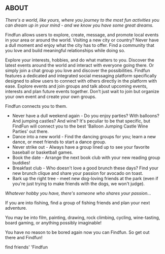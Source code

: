 ## **ABOUT**

_There's a world, like yours, where you journey to the most fun activities you can dream up in your mind - and we know you have some great dreams._

Findfun allows users to explore, create, message, and promote local events in your area or around the world. Visiting a new city or country? Never have a dull moment and enjoy what the city has to offer. Find a community that you love and build meaningful relationships while doing so.  

Explore your interests, hobbies, and do what matters to you. Discover the latest events around the world and interact with everyone going there. Or simply join a chat group you love and discover the possibilities. Findfun features a dedicated and integrated social messaging platform specifically designed to allow users to connect with others directly in the platform with ease. Explore events and join groups and talk about upcoming events, interests and plan future events together. Don’t just wait to join but organize your own event and create your own groups.

Findfun connects you to them.

*   Never have a dull weekend again - Do you enjoy parties? With balloons? And jumping castles? And wine? It's peculiar to be that specific, but FindFun will connect you to the best 'Balloon Jumping Castle Wine Parties' out there. 
*   Dance into a new world - Find the dancing groups for you; learn a new dance, or meet friends to start a dance group. 
*   Never strike out - Always have a group lined up to see your favorite baseball or basketball games.
*   Book the date - Arrange the next book club with your new reading group buddies!
*   Breakfast club - Who doesn't love a good brunch these days? Find your new brunch clique and share your passion for avocado on toast.
*   Bark up the right tree - meet new dog-loving friends at the park (even if you're just trying to make friends with the dogs, we won't judge).

_Whatever hobby you have, there's someone who shares your passion..._

If you are into fishing, find a group of fishing friends and plan your next adventure.

You may be into film, painting, drawing, rock climbing, cycling, wine-tasting, board gaming, or anything possibly imaginable! 

You have no reason to be bored again now you can Findfun. So get out there and Findfun!

find friends' 'Findfun
